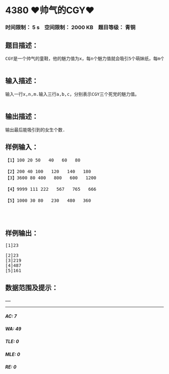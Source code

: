 # 4380 ♥帅气的CGY♥   
### 时间限制： 5 s&nbsp;&nbsp;&nbsp;&nbsp;空间限制： 2000 KB&nbsp;&nbsp;&nbsp;&nbsp;题目等级： 青铜  
## 题目描述：  

<pre>
CGY是一个帅气的童鞋，他的魅力值为x，每n个魅力值就会吸引5个萌妹纸，每m个魅力值又会吸引来1个女神，然而他的三个死党十分嫉妒他，于是决定与CGY抢妹子，不过妹子们十分喜欢CGY，所以CGY的死党们必须用2n个魅力值才能吸引到1个妹子。求CGY最后能吸引到的女生个数。  

</pre>
  
  
## 输入描述：  

<pre>
输入一行x,n,m.输入三行a,b,c，分别表示CGY三个死党的魅力值。  

</pre>
  
  
## 输出描述：  

<pre>
输出最后能吸引到的女生个数.
</pre>
  
  
## 样例输入：  

<pre>
【1】100 20 50   40   60   80  
  
【2】200 40 100   120   140   180  
【3】3600 80 400   800   600   1200  
  
【4】9999 111 222   567   765   666  
  
【5】1000 30 80   230   480   360  
  
  

</pre>
  
  
## 样例输出：  

<pre>
[1]23  
  
[2]23  
[3]219  
[4]487  
[5]161
</pre>
  
  
## 数据范围及提示：  

<pre>
……
</pre>
  
  
***  

##### AC: 7  
##### WA: 49  
##### TLE: 0  
##### MLE: 0  
##### RE: 0  
